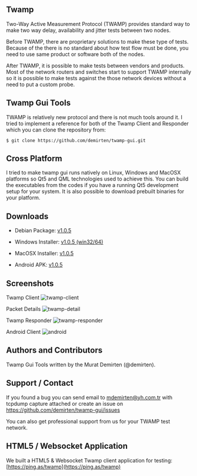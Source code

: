 ## Twamp
Two-Way Active Measurement Protocol (TWAMP) provides standard way to make two way delay, availability and jitter tests between two nodes.

Before TWAMP, there are proprietary solutions to make these type of tests. Because of the there is no standard about how test flow must be done, you need to use same product or software both of the nodes.

After TWAMP, it is possible to make tests between vendors and products. Most of the network routers and switches start to support TWAMP internally so it is possible to make tests against the those network devices without a need to put a custom probe.

## Twamp Gui Tools
TWAMP is relatively new protocol and there is not much tools around it. I tried to implement a reference for both of the Twamp Client and Responder which you can clone the repository from:

```
$ git clone https://github.com/demirten/twamp-gui.git
```

## Cross Platform
I tried to make twamp gui runs natively on Linux, Windows and MacOSX platforms so Qt5 and QML technologies used to achieve this. You can build the executables from the codes if you have a running Qt5 development setup for your system. It is also possible to download prebuilt binaries for your platform.

## Downloads
* Debian Package:
[v1.0.5](https://github.com/demirten/twamp-gui/releases/download/v1.0.5/twamp-gui_1.0.5-1_amd64.deb)

* Windows Installer:
[v1.0.5 (win32/64)](https://github.com/demirten/twamp-gui/releases/download/v1.0.5/TwampGuiInstaller-1.0.5.exe)

* MacOSX Installer:
[v1.0.5](https://github.com/demirten/twamp-gui/releases/download/v1.0.5/Twamp-1.0.5-Installer.dmg)

* Android APK:
[v1.0.5](https://github.com/demirten/twamp-gui/releases/download/v1.0.5/twamp-gui-1.0.5.apk)

## Screenshots
Twamp Client
![twamp-client](https://cloud.githubusercontent.com/assets/43532/7880410/c5da98e2-0601-11e5-9a46-ec7392442c3a.png)

Packet Details
![twamp-detail](https://cloud.githubusercontent.com/assets/43532/7880411/c5de8a4c-0601-11e5-8e25-44d36dc5d1da.png)

Twamp Responder
![twamp-responder](https://cloud.githubusercontent.com/assets/43532/7767624/bf388ede-007c-11e5-9304-38d56c6d6693.png)

Android Client
![android](https://cloud.githubusercontent.com/assets/43532/7848319/5ed1dcfc-04d3-11e5-9158-e1882d752413.png)

## Authors and Contributors
Twamp Gui Tools written by the Murat Demirten (@demirten).

## Support / Contact
If you found a bug you can send email to mdemirten@yh.com.tr with tcpdump capture attached or create an issue on https://github.com/demirten/twamp-gui/issues

You can also get professional support from us for your TWAMP test network.

## HTML5 / Websocket Application
We built a HTML5 & Websocket Twamp client application for testing: [https://ping.as/twamp](https://ping.as/twamp) 

